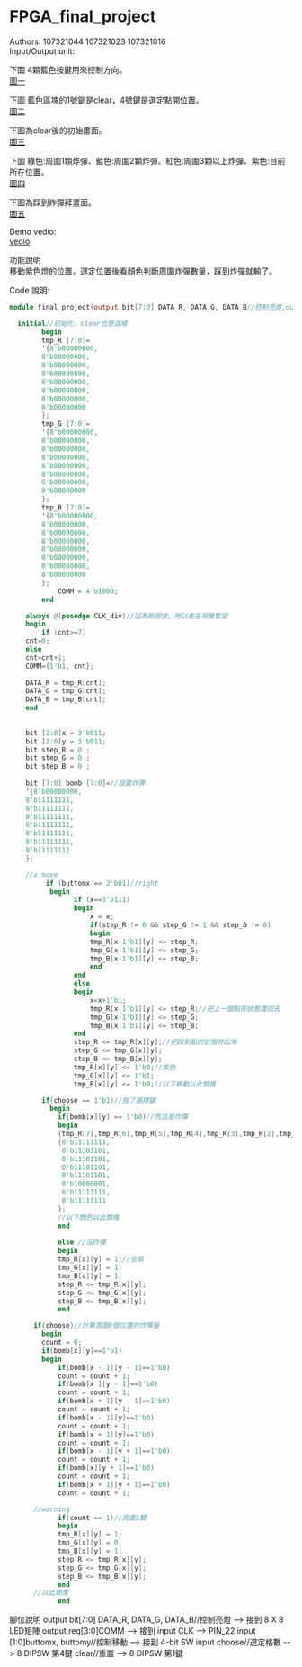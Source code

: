 # FPGA_final_project<br>
Authors: 107321044 107321023 107321016<br>
Input/Output unit:<br>

  下圖 4顆藍色按鍵用來控制方向。<br>
  [圖一](https://drive.google.com/open?id=17gxGK-Y17G4K27pkOLFT1SsXVOqlGc3f)<br>
  
  下圖 藍色區塊的1號鍵是clear，4號鍵是選定點開位置。<br>
  [圖二](https://drive.google.com/open?id=1VaKmRxqWCBTs_BJDVek5buJVyN1kdsiv)<br>
  
  下圖為clear後的初始畫面。<br>
  [圖三](https://drive.google.com/open?id=1MoLTFaIu4KKzLoKrtJqaFNRCEynEy3YJ)<br>
  
  下圖 綠色:周圍1顆炸彈、藍色:周圍2顆炸彈、紅色:周圍3顆以上炸彈、紫色:目前所在位置。<br>
  [圖四](https://drive.google.com/open?id=1-N9I9Jt2EX-kiQtpojByySrxQTAJ2U8Q)<br>
  
  下圖為踩到炸彈拜畫面。<br>
  [圖五](https://drive.google.com/open?id=1Lck5RzZnnmG67P3aYiEbWNggRDlYmHxn)<br>
  
  Demo vedio:<br>
  [vedio](https://drive.google.com/open?id=1_r85SSGSGtsg-7bUyEJmkEdyQVvX4paM)<br>
  
  功能說明<br>
  移動紫色燈的位置，選定位置後看顏色判斷周圍炸彈數量，踩到炸彈就輸了。<br>
  
  Code 說明:<br>
  ```verilog
  module final_project(output bit[7:0] DATA_R, DATA_G, DATA_B//控制亮燈,output reg[3:0]COMM,input CLK,input [1:0]buttomx, buttomy//控制移動,input choose//選定格數, clear//重置);
  ```
  
```verilog
  initial//初始化，clear也是這樣
		begin
		tmp_R [7:0]=
		'{8'b00000000,
		8'b00000000,
		8'b00000000,
		8'b00000000,
		8'b00000000,
		8'b00000000,
		8'b00000000,
		8'b00000000
		};
		tmp_G [7:0]=
		'{8'b00000000,
		8'b00000000,
		8'b00000000,
		8'b00000000,
		8'b00000000,
		8'b00000000,
		8'b00000000,
		8'b00000000
		};
		tmp_B [7:0]=
		'{8'b00000000,
		8'b00000000,
		8'b00000000,
		8'b00000000,
		8'b00000000,
		8'b00000000,
		8'b00000000,
		8'b00000000
		};
			COMM = 4'b1000;
		end
```
    
```verilog
    always @(posedge CLK_div)//因為刷很快，所以產生視覺暫留
	begin 
		if (cnt>=7)
	cnt=0;
	else
	cnt=cnt+1;
	COMM={1'b1, cnt};	
		
	DATA_R = tmp_R[cnt];
	DATA_G = tmp_G[cnt];
	DATA_B = tmp_B[cnt];
	end
		
	
	bit [2:0]x = 3'b011;
	bit [2:0]y = 3'b011;
	bit step_R = 0 ;
	bit step_G = 0 ;
	bit step_B = 0 ;
	
	bit [7:0] bomb [7:0]=//設置炸彈
	'{8'b00000000,
	8'b11111111,
	8'b11111111,
	8'b11111111,
	8'b11111111,
	8'b11111111,
	8'b11111111,
	8'b11111111
	};
```
  
```verilog
	//x move
		 if (buttomx == 2'b01)//right
		  begin
				if (x==3'b111)
				begin
					x = x;
					if(step_R != 0 && step_G != 1 && step_G != 0)
					begin
					tmp_R[x-1'b1][y] <= step_R;
					tmp_G[x-1'b1][y] <= step_G;
					tmp_B[x-1'b1][y] <= step_B;
					end
				end
				else
				begin
					x=x+1'b1;	
					tmp_R[x-1'b1][y] <= step_R;//把上一個點的狀態還回去
					tmp_G[x-1'b1][y] <= step_G;
					tmp_B[x-1'b1][y] <= step_B;
				end
				step_R <= tmp_R[x][y];//把踩到點的狀態存起來
				step_G <= tmp_G[x][y];
				step_B <= tmp_B[x][y];
				tmp_R[x][y] <= 1'b0;//紫色
				tmp_G[x][y] <= 1'b1;
				tmp_B[x][y] <= 1'b0;//以下移動以此類推
```
        
```verilog
        if(choose == 1'b1)//按了選擇鍵
		  begin
			if(bomb[x][y] == 1'b0)//而且是炸彈
			begin
			{tmp_R[7],tmp_R[6],tmp_R[5],tmp_R[4],tmp_R[3],tmp_R[2],tmp_R[1],tmp_R[0]} =
			{8'b11111111,
			 8'b11101101,
			 8'b11101101,
			 8'b11101101,
			 8'b11101101,
			 8'b10000001,
			 8'b11111111,
			 8'b11111111
			};
			//以下顏色以此類推	
			end
      
			else //沒炸彈
			begin
			tmp_R[x][y] = 1;//全暗
			tmp_G[x][y] = 1;
			tmp_B[x][y] = 1;
			step_R <= tmp_R[x][y];
			step_G <= tmp_G[x][y];
			step_B <= tmp_B[x][y];
			end
```
      
```verilog
      if(choose)//計算周圍8個位置的炸彈量
		begin
		count = 0;
		if(bomb[x][y]==1'b1)
		begin
			if(bomb[x - 1][y - 1]==1'b0)
			count = count + 1;
			if(bomb[x ][y - 1]==1'b0)
			count = count + 1;
			if(bomb[x + 1][y - 1]==1'b0)
			count = count + 1;
			if(bomb[x - 1][y]==1'b0)
			count = count + 1;
			if(bomb[x + 1][y]==1'b0)
			count = count + 1;
			if(bomb[x - 1][y + 1]==1'b0)
			count = count + 1;
			if(bomb[x][y + 1]==1'b0)
			count = count + 1;
			if(bomb[x + 1][y + 1]==1'b0)
			count = count + 1;
```
      
```verilog
      //warning
			if(count == 1)//周圍1顆
			begin
			tmp_R[x][y] = 1;
			tmp_G[x][y] = 0;
			tmp_B[x][y] = 1;
			step_R <= tmp_R[x][y];
			step_G <= tmp_G[x][y];
			step_B <= tmp_B[x][y];
			end
      //以此類推
			end
```

腳位說明
output bit[7:0] DATA_R, DATA_G, DATA_B//控制亮燈 --> 接到 8 X 8 LED矩陣
output reg[3:0]COMM --> 接到
input CLK --> PIN_22
input [1:0]buttomx, buttomy//控制移動 --> 接到 4-bit SW
input choose//選定格數 --> 8 DIPSW 第4鍵
clear//重置 --> 8 DIPSW 第1鍵
   
